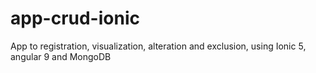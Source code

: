 # app-crud-ionic
App to registration, visualization, alteration and exclusion, using Ionic 5, angular 9 and MongoDB
